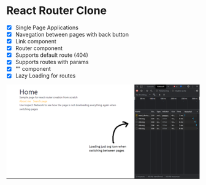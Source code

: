 # React Router Clone
- [x] Single Page Applications
- [x] Navegation between pages with back button
- [x] Link component 
- [x] Router component
- [x] Supports default route (404)
- [x] Supports routes with params
- [x] "<Route />" component
- [x] Lazy Loading for routes

<img src='./src/assets/photo1.png'/>
